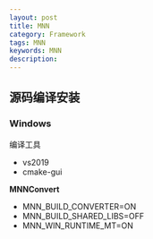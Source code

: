 ```yaml
---
layout: post
title: MNN
category: Framework
tags: MNN
keywords: MNN
description:
---
```


## 源码编译安装

### Windows

编译工具

- vs2019
- cmake-gui

**MNNConvert**

- MNN_BUILD_CONVERTER=ON
- MNN_BUILD_SHARED_LIBS=OFF
- MNN_WIN_RUNTIME_MT=ON
